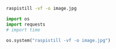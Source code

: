 ```bash
raspistill -vf -o image.jpg
```

```python
import os
import requests
# import time

os.system("raspistill -vf -o image.jpg")

```
